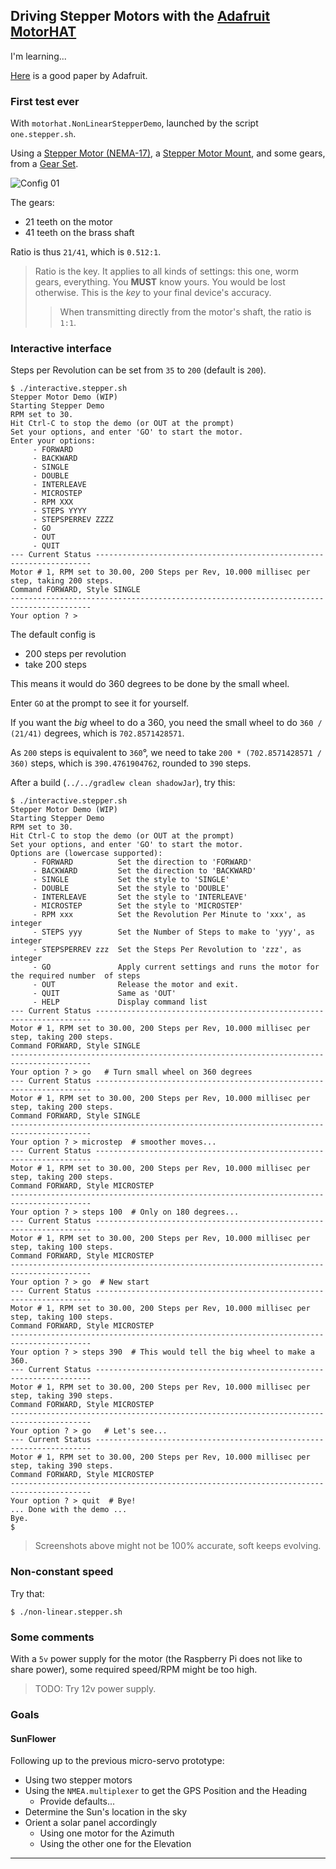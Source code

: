 ## Driving Stepper Motors with the [Adafruit MotorHAT](https://www.adafruit.com/product/2348)

I'm learning...

[Here](https://learn.adafruit.com/adafruit-dc-and-stepper-motor-hat-for-raspberry-pi/using-stepper-motors) is a good paper by Adafruit.

### First test ever
With `motorhat.NonLinearStepperDemo`, launched by the script `one.stepper.sh`.

Using a [Stepper Motor (NEMA-17)](https://www.adafruit.com/product/324), a [Stepper Motor Mount](https://www.adafruit.com/product/1297), and some gears, from a [Gear Set](https://www.allelectronics.com/item/gr-86/4-gear-set/1.html).

![Config 01](./docimg/01.jpg)

The gears:
- 21 teeth on the motor
- 41 teeth on the brass shaft

Ratio is thus `21/41`, which is `0.512:1`.

> Ratio is the key. It applies to all kinds of settings: this one, worm gears, everything. You **MUST** know yours. You would be lost otherwise. This is the _key_ to your final device's accuracy.
>> When transmitting directly from the motor's shaft, the ratio is `1:1`.
>

### Interactive interface
Steps per Revolution can be set from `35` to `200` (default is `200`).

```
$ ./interactive.stepper.sh 
Stepper Motor Demo (WIP)
Starting Stepper Demo
RPM set to 30.
Hit Ctrl-C to stop the demo (or OUT at the prompt)
Set your options, and enter 'GO' to start the motor.
Enter your options:
     - FORWARD
     - BACKWARD
     - SINGLE
     - DOUBLE
     - INTERLEAVE
     - MICROSTEP
     - RPM XXX
     - STEPS YYYY
     - STEPSPERREV ZZZZ
     - GO
     - OUT
     - QUIT
--- Current Status ---------------------------------------------------------------------
Motor # 1, RPM set to 30.00, 200 Steps per Rev, 10.000 millisec per step, taking 200 steps.
Command FORWARD, Style SINGLE 
----------------------------------------------------------------------------------------
Your option ? > 
```
The default config is
- 200 steps per revolution
- take 200 steps

This means it would do 360 degrees to be done by the small wheel.

Enter `GO` at the prompt to see it for yourself.

If you want the _big_ wheel to do a 360, you need the small wheel to do `360 / (21/41)` degrees,
which is `702.8571428571`. 

As `200` steps is equivalent to `360`&deg;, we need to take `200 * (702.8571428571 / 360)` steps,
 which is `390.4761904762`, rounded to `390` steps.
 
After a build (`../../gradlew clean shadowJar`), try this:
```
$ ./interactive.stepper.sh 
Stepper Motor Demo (WIP)
Starting Stepper Demo
RPM set to 30.
Hit Ctrl-C to stop the demo (or OUT at the prompt)
Set your options, and enter 'GO' to start the motor.
Options are (lowercase supported):
     - FORWARD         	Set the direction to 'FORWARD'
     - BACKWARD        	Set the direction to 'BACKWARD'
     - SINGLE          	Set the style to 'SINGLE'
     - DOUBLE          	Set the style to 'DOUBLE'
     - INTERLEAVE      	Set the style to 'INTERLEAVE'
     - MICROSTEP       	Set the style to 'MICROSTEP'
     - RPM xxx         	Set the Revolution Per Minute to 'xxx', as integer
     - STEPS yyy       	Set the Number of Steps to make to 'yyy', as integer
     - STEPSPERREV zzz 	Set the Steps Per Revolution to 'zzz', as integer
     - GO              	Apply current settings and runs the motor for the required number  of steps
     - OUT             	Release the motor and exit.
     - QUIT            	Same as 'OUT'
     - HELP            	Display command list
--- Current Status ---------------------------------------------------------------------
Motor # 1, RPM set to 30.00, 200 Steps per Rev, 10.000 millisec per step, taking 200 steps.
Command FORWARD, Style SINGLE 
----------------------------------------------------------------------------------------
Your option ? > go   # Turn small wheel on 360 degrees
--- Current Status ---------------------------------------------------------------------
Motor # 1, RPM set to 30.00, 200 Steps per Rev, 10.000 millisec per step, taking 200 steps.
Command FORWARD, Style SINGLE 
----------------------------------------------------------------------------------------
Your option ? > microstep  # smoother moves...
--- Current Status ---------------------------------------------------------------------
Motor # 1, RPM set to 30.00, 200 Steps per Rev, 10.000 millisec per step, taking 200 steps.
Command FORWARD, Style MICROSTEP 
----------------------------------------------------------------------------------------
Your option ? > steps 100  # Only on 180 degrees...
--- Current Status ---------------------------------------------------------------------
Motor # 1, RPM set to 30.00, 200 Steps per Rev, 10.000 millisec per step, taking 100 steps.
Command FORWARD, Style MICROSTEP 
----------------------------------------------------------------------------------------
Your option ? > go  # New start
--- Current Status ---------------------------------------------------------------------
Motor # 1, RPM set to 30.00, 200 Steps per Rev, 10.000 millisec per step, taking 100 steps.
Command FORWARD, Style MICROSTEP 
----------------------------------------------------------------------------------------
Your option ? > steps 390  # This would tell the big wheel to make a 360.
--- Current Status ---------------------------------------------------------------------
Motor # 1, RPM set to 30.00, 200 Steps per Rev, 10.000 millisec per step, taking 390 steps.
Command FORWARD, Style MICROSTEP 
----------------------------------------------------------------------------------------
Your option ? > go   # Let's see...
--- Current Status ---------------------------------------------------------------------
Motor # 1, RPM set to 30.00, 200 Steps per Rev, 10.000 millisec per step, taking 390 steps.
Command FORWARD, Style MICROSTEP 
----------------------------------------------------------------------------------------
Your option ? > quit  # Bye!
... Done with the demo ...
Bye.
$
``` 
> Screenshots above might not be 100% accurate, soft keeps evolving.

### Non-constant speed
Try that:
```
$ ./non-linear.stepper.sh
```

### Some comments
With a `5v` power supply for the motor (the Raspberry Pi does not like to share power),
some required speed/RPM might be too high.

> TODO: Try 12v power supply.

### Goals

#### SunFlower
Following up to the previous micro-servo prototype:

- Using two stepper motors
- Using the `NMEA.multiplexer` to get the GPS Position and the Heading
    - Provide defaults...
- Determine the Sun's location in the sky
- Orient a solar panel accordingly
    - Using one motor for the Azimuth
    - Using the other one for the Elevation

---
